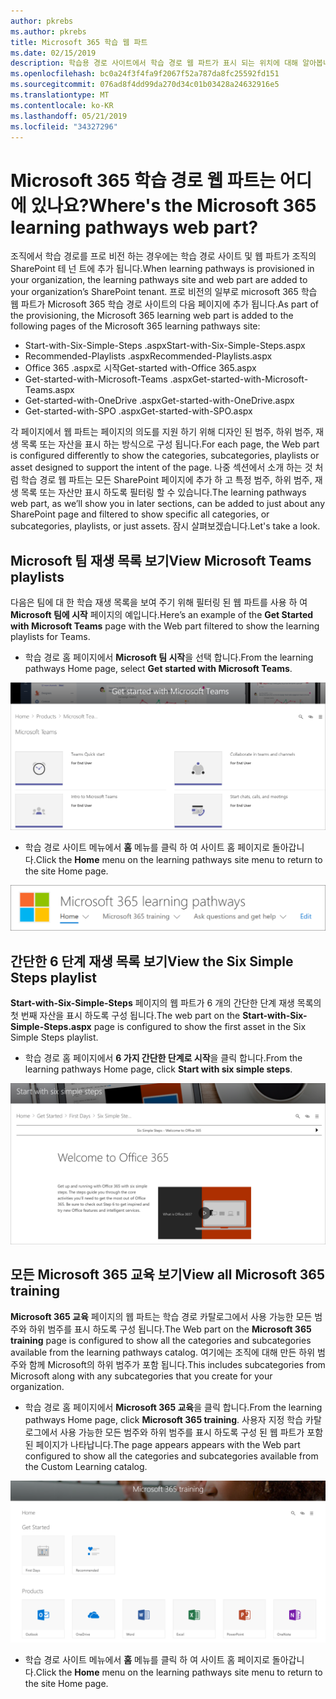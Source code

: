```yaml
---
author: pkrebs
ms.author: pkrebs
title: Microsoft 365 학습 웹 파트
ms.date: 02/15/2019
description: 학습용 경로 사이트에서 학습 경로 웹 파트가 표시 되는 위치에 대해 알아봅니다.
ms.openlocfilehash: bc0a24f3f4fa9f2067f52a787da8fc25592fd151
ms.sourcegitcommit: 076ad8f4dd99da270d34c01b03428a24632916e5
ms.translationtype: MT
ms.contentlocale: ko-KR
ms.lasthandoff: 05/21/2019
ms.locfileid: "34327296"
---
```

# <a name="wheres-the-microsoft-365-learning-pathways-web-part"></a><span data-ttu-id="367ee-103">Microsoft 365 학습 경로 웹 파트는 어디에 있나요?</span><span class="sxs-lookup"><span data-stu-id="367ee-103">Where's the Microsoft 365 learning pathways web part?</span></span>

<span data-ttu-id="367ee-104">조직에서 학습 경로를 프로 비전 하는 경우에는 학습 경로 사이트 및 웹 파트가 조직의 SharePoint 테 넌 트에 추가 됩니다.</span><span class="sxs-lookup"><span data-stu-id="367ee-104">When learning pathways is provisioned in your organization, the learning pathways site and web part are added to your organization’s SharePoint tenant.</span></span> <span data-ttu-id="367ee-105">프로 비전의 일부로 microsoft 365 학습 웹 파트가 Microsoft 365 학습 경로 사이트의 다음 페이지에 추가 됩니다.</span><span class="sxs-lookup"><span data-stu-id="367ee-105">As part of the provisioning, the Microsoft 365 learning web part is added to the following pages of the Microsoft 365 learning pathways site:</span></span>

- <span data-ttu-id="367ee-106">Start-with-Six-Simple-Steps .aspx</span><span class="sxs-lookup"><span data-stu-id="367ee-106">Start-with-Six-Simple-Steps.aspx</span></span> 
- <span data-ttu-id="367ee-107">Recommended-Playlists .aspx</span><span class="sxs-lookup"><span data-stu-id="367ee-107">Recommended-Playlists.aspx</span></span>
- <span data-ttu-id="367ee-108">Office 365 .aspx로 시작</span><span class="sxs-lookup"><span data-stu-id="367ee-108">Get-started with-Office 365.aspx</span></span>
- <span data-ttu-id="367ee-109">Get-started-with-Microsoft-Teams .aspx</span><span class="sxs-lookup"><span data-stu-id="367ee-109">Get-started-with-Microsoft-Teams.aspx</span></span>
- <span data-ttu-id="367ee-110">Get-started-with-OneDrive .aspx</span><span class="sxs-lookup"><span data-stu-id="367ee-110">Get-started-with-OneDrive.aspx</span></span>
- <span data-ttu-id="367ee-111">Get-started-with-SPO .aspx</span><span class="sxs-lookup"><span data-stu-id="367ee-111">Get-started-with-SPO.aspx</span></span>

<span data-ttu-id="367ee-112">각 페이지에서 웹 파트는 페이지의 의도를 지원 하기 위해 디자인 된 범주, 하위 범주, 재생 목록 또는 자산을 표시 하는 방식으로 구성 됩니다.</span><span class="sxs-lookup"><span data-stu-id="367ee-112">For each page, the Web part is configured differently to show the categories, subcategories, playlists or asset designed to support the intent of the page.</span></span> <span data-ttu-id="367ee-113">나중 섹션에서 소개 하는 것 처럼 학습 경로 웹 파트는 모든 SharePoint 페이지에 추가 하 고 특정 범주, 하위 범주, 재생 목록 또는 자산만 표시 하도록 필터링 할 수 있습니다.</span><span class="sxs-lookup"><span data-stu-id="367ee-113">The learning pathways web part, as we’ll show you in later sections, can be added to just about any SharePoint page and filtered to show specific all categories, or subcategories, playlists, or just assets.</span></span> <span data-ttu-id="367ee-114">잠시 살펴보겠습니다.</span><span class="sxs-lookup"><span data-stu-id="367ee-114">Let's take a look.</span></span> 

## <a name="view-microsoft-teams-playlists"></a><span data-ttu-id="367ee-115">Microsoft 팀 재생 목록 보기</span><span class="sxs-lookup"><span data-stu-id="367ee-115">View Microsoft Teams playlists</span></span>

<span data-ttu-id="367ee-116">다음은 팀에 대 한 학습 재생 목록을 보여 주기 위해 필터링 된 웹 파트를 사용 하 여 **Microsoft 팀에 시작** 페이지의 예입니다.</span><span class="sxs-lookup"><span data-stu-id="367ee-116">Here’s an example of the **Get Started with Microsoft Teams** page with the Web part filtered to show the learning playlists for Teams.</span></span> 

- <span data-ttu-id="367ee-117">학습 경로 홈 페이지에서 **Microsoft 팀 시작**을 선택 합니다.</span><span class="sxs-lookup"><span data-stu-id="367ee-117">From the learning pathways Home page, select **Get started with Microsoft Teams**.</span></span>

![cg-whereiswp-teams-.png](media/cg-whereiswp-teams.png)

- <span data-ttu-id="367ee-119">학습 경로 사이트 메뉴에서 **홈** 메뉴를 클릭 하 여 사이트 홈 페이지로 돌아갑니다.</span><span class="sxs-lookup"><span data-stu-id="367ee-119">Click the **Home** menu on the learning pathways site menu to return to the site Home page.</span></span>

![cg-homebtnmenu-.png](media/cg-homebtnmenu.png)

## <a name="view-the-six-simple-steps-playlist"></a><span data-ttu-id="367ee-121">간단한 6 단계 재생 목록 보기</span><span class="sxs-lookup"><span data-stu-id="367ee-121">View the Six Simple Steps playlist</span></span>

<span data-ttu-id="367ee-122">**Start-with-Six-Simple-Steps** 페이지의 웹 파트가 6 개의 간단한 단계 재생 목록의 첫 번째 자산을 표시 하도록 구성 됩니다.</span><span class="sxs-lookup"><span data-stu-id="367ee-122">The web part on the **Start-with-Six-Simple-Steps.aspx** page is configured to show the first asset in the Six Simple Steps playlist.</span></span> 

- <span data-ttu-id="367ee-123">학습 경로 홈 페이지에서 **6 가지 간단한 단계로 시작**을 클릭 합니다.</span><span class="sxs-lookup"><span data-stu-id="367ee-123">From the learning pathways Home page,  click **Start with six simple steps**.</span></span> 

![cg-whereiswp-six-.png](media/cg-whereiswp-six.png)

## <a name="view-all-microsoft-365-training"></a><span data-ttu-id="367ee-125">모든 Microsoft 365 교육 보기</span><span class="sxs-lookup"><span data-stu-id="367ee-125">View all Microsoft 365 training</span></span>

<span data-ttu-id="367ee-126">**Microsoft 365 교육** 페이지의 웹 파트는 학습 경로 카탈로그에서 사용 가능한 모든 범주와 하위 범주를 표시 하도록 구성 됩니다.</span><span class="sxs-lookup"><span data-stu-id="367ee-126">The Web part on the **Microsoft 365 training** page is configured to show all the categories and subcategories available from the learning pathways catalog.</span></span> <span data-ttu-id="367ee-127">여기에는 조직에 대해 만든 하위 범주와 함께 Microsoft의 하위 범주가 포함 됩니다.</span><span class="sxs-lookup"><span data-stu-id="367ee-127">This includes subcategories from Microsoft along with any subcategories that you create for your organization.</span></span>

- <span data-ttu-id="367ee-128">학습 경로 홈 페이지에서 **Microsoft 365 교육**을 클릭 합니다.</span><span class="sxs-lookup"><span data-stu-id="367ee-128">From the learning pathways Home page, click **Microsoft 365 training**.</span></span> <span data-ttu-id="367ee-129">사용자 지정 학습 카탈로그에서 사용 가능한 모든 범주와 하위 범주를 표시 하도록 구성 된 웹 파트가 포함 된 페이지가 나타납니다.</span><span class="sxs-lookup"><span data-stu-id="367ee-129">The page appears appears with the Web part configured to show all the categories and subcategories available from the Custom Learning catalog.</span></span>

![cg-whereiswp-o365-.png](media/cg-whereiswp-o365.png)

- <span data-ttu-id="367ee-131">학습 경로 사이트 메뉴에서 **홈** 메뉴를 클릭 하 여 사이트 홈 페이지로 돌아갑니다.</span><span class="sxs-lookup"><span data-stu-id="367ee-131">Click the **Home** menu on the learning pathways site menu to return to the site Home page.</span></span>

